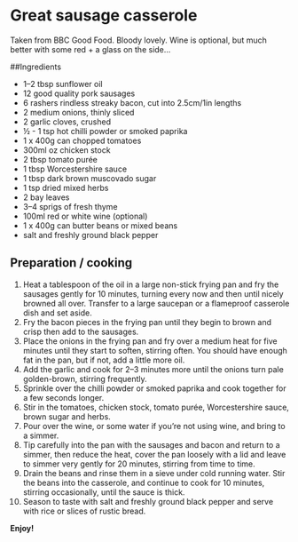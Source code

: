 # Great sausage casserole
Taken from BBC Good Food. Bloody lovely. Wine is optional, but much better with some red + a glass on the side...

##Ingredients
- 1–2 tbsp sunflower oil
- 12 good quality pork sausages
- 6 rashers rindless streaky bacon, cut into 2.5cm/1in lengths
- 2 medium onions, thinly sliced
- 2 garlic cloves, crushed
- ½ - 1 tsp hot chilli powder or smoked paprika
- 1 x 400g can chopped tomatoes
- 300ml oz chicken stock
- 2 tbsp tomato purée
- 1 tbsp Worcestershire sauce
- 1 tbsp dark brown muscovado sugar
- 1 tsp dried mixed herbs
- 2 bay leaves
- 3–4 sprigs of fresh thyme
- 100ml red or white wine (optional)
- 1 x 400g can butter beans or mixed beans
- salt and freshly ground black pepper

## Preparation / cooking
1. Heat a tablespoon of the oil in a large non-stick frying pan and fry the sausages gently for 10 minutes, turning every now and then until nicely browned all over. Transfer to a large saucepan or a flameproof casserole dish and set aside.
2. Fry the bacon pieces in the frying pan until they begin to brown and crisp then add to the sausages.
3. Place the onions in the frying pan and fry over a medium heat for five minutes until they start to soften, stirring often. You should have enough fat in the pan, but if not, add a little more oil.
4. Add the garlic and cook for 2–3 minutes more until the onions turn pale golden-brown, stirring frequently.
5. Sprinkle over the chilli powder or smoked paprika and cook together for a few seconds longer.
6. Stir in the tomatoes, chicken stock, tomato purée, Worcestershire sauce, brown sugar and herbs.
7. Pour over the wine, or some water if you’re not using wine, and bring to a simmer.
8. Tip carefully into the pan with the sausages and bacon and return to a simmer, then reduce the heat, cover the pan loosely with a lid and leave to simmer very gently for 20 minutes, stirring from time to time.
9. Drain the beans and rinse them in a sieve under cold running water. Stir the beans into the casserole, and continue to cook for 10 minutes, stirring occasionally, until the sauce is thick.
10. Season to taste with salt and freshly ground black pepper and serve with rice or slices of rustic bread.

**Enjoy!**